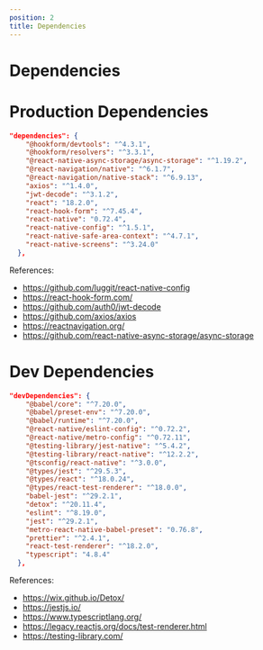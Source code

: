 ```yaml
---
position: 2
title: Dependencies
---
```

# Dependencies

# Production Dependencies

```json
"dependencies": {
    "@hookform/devtools": "^4.3.1",
    "@hookform/resolvers": "^3.3.1",
    "@react-native-async-storage/async-storage": "^1.19.2",
    "@react-navigation/native": "^6.1.7",
    "@react-navigation/native-stack": "^6.9.13",
    "axios": "^1.4.0",
    "jwt-decode": "^3.1.2",
    "react": "18.2.0",
    "react-hook-form": "^7.45.4",
    "react-native": "0.72.4",
    "react-native-config": "^1.5.1",
    "react-native-safe-area-context": "^4.7.1",
    "react-native-screens": "^3.24.0"
  },
```

References:
- https://github.com/luggit/react-native-config
- https://react-hook-form.com/
- https://github.com/auth0/jwt-decode
- https://github.com/axios/axios
- https://reactnavigation.org/
- https://github.com/react-native-async-storage/async-storage

# Dev Dependencies 

```json
"devDependencies": {
    "@babel/core": "^7.20.0",
    "@babel/preset-env": "^7.20.0",
    "@babel/runtime": "^7.20.0",
    "@react-native/eslint-config": "^0.72.2",
    "@react-native/metro-config": "^0.72.11",
    "@testing-library/jest-native": "^5.4.2",
    "@testing-library/react-native": "^12.2.2",
    "@tsconfig/react-native": "^3.0.0",
    "@types/jest": "^29.5.3",
    "@types/react": "^18.0.24",
    "@types/react-test-renderer": "^18.0.0",
    "babel-jest": "^29.2.1",
    "detox": "^20.11.4",
    "eslint": "^8.19.0",
    "jest": "^29.2.1",
    "metro-react-native-babel-preset": "0.76.8",
    "prettier": "^2.4.1",
    "react-test-renderer": "^18.2.0",
    "typescript": "4.8.4"
  },
```

References:
- https://wix.github.io/Detox/
- https://jestjs.io/
- https://www.typescriptlang.org/
- https://legacy.reactjs.org/docs/test-renderer.html
- https://testing-library.com/